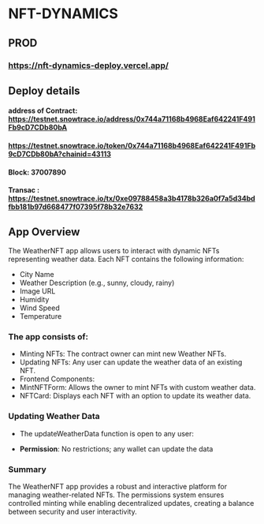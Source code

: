 
# NFT-DYNAMICS

## PROD
### https://nft-dynamics-deploy.vercel.app/


## Deploy details
#### address of Contract: https://testnet.snowtrace.io/address/0x744a71168b4968Eaf642241F491Fb9cD7CDb80bA
#### https://testnet.snowtrace.io/token/0x744a71168b4968Eaf642241F491Fb9cD7CDb80bA?chainid=43113
#### Block: 37007890
#### Transac : https://testnet.snowtrace.io/tx/0xe09788458a3b4178b326a0f7a5d34bdfbb181b97d668477f07395f78b32e7632

## App Overview
The WeatherNFT app allows users to interact with dynamic NFTs representing weather data. Each NFT contains the following information:

- City Name
- Weather Description (e.g., sunny, cloudy, rainy)
- Image URL
- Humidity
- Wind Speed
- Temperature

### The app consists of:

- Minting NFTs: The contract owner can mint new Weather NFTs.
- Updating NFTs: Any user can update the weather data of an existing NFT.
- Frontend Components:
- MintNFTForm: Allows the owner to mint NFTs with custom weather data.
- NFTCard: Displays each NFT with an option to update its weather data.

### Updating Weather Data
- The updateWeatherData function is open to any user:

- **Permission**: No restrictions; any wallet can update the data


### Summary
The WeatherNFT app provides a robust and interactive platform for managing weather-related NFTs. The permissions system ensures controlled minting while enabling decentralized updates, creating a balance between security and user interactivity.
